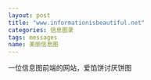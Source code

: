 ```yaml
---
layout: post
title: "www.informationisbeautiful.net"
categories: 信息图录
tags: messages
name: 美丽信息图
---
```


一位信息图前端的网站，爱馅饼讨厌饼图<!--break-->
